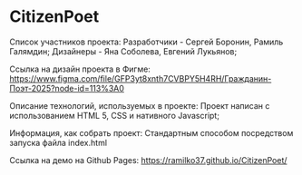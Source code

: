 # CitizenPoet

Список участников проекта: 
Разработчики - Сергей Боронин, Рамиль Галямдин;
Дизайнеры - Яна Соболева, Евгений Лукьянов;

Ссылка на дизайн проекта в Фигме: 
https://www.figma.com/file/GFP3yt8xnth7CVBPY5H4RH/Гражданин-Поэт-2025?node-id=113%3A0

Описание технологий, используемых в проекте:
Проект написан с использованием HTML 5, CSS и нативного Javascript;

Информация, как собрать проект:
Стандартным способом посредством запуска файла index.html

Ссылка на демо на Github Pages:
https://ramilko37.github.io/CitizenPoet/
